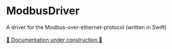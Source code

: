 # ModbusDriver

A driver for the Modbus-over-ethernet-protocol (written in Swift)
<br />
<br />
[🚧 Documentation under construction 🚧](https://themisfit68.github.io/ModbusDriver/documentation/modbusdriver/)
